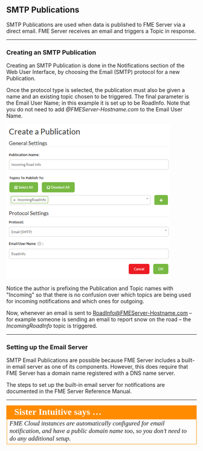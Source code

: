 ## SMTP Publications ##

SMTP Publications are used when data is published to FME Server via a direct email. FME Server receives an email and triggers a Topic in response.

---

### Creating an SMTP Publication ##

Creating an SMTP Publication is done in the Notifications section of the Web User Interface, by choosing the Email (SMTP) protocol for a new Publication.

Once the protocol type is selected, the publication must also be given a name and an existing topic chosen to be triggered. The final parameter is the Email User Name; in this example it is set up to be RoadInfo. Note that you do not need to add *@FMEServer-Hostname.com* to the Email User Name.

![](./Images/Img4.09.SMTPPublicationSettings.png)

Notice the author is prefixing the Publication and Topic names with "Incoming" so that there is no confusion over which topics are being used for incoming notifications and which ones for outgoing.

Now, whenever an email is sent to RoadInfo@FMEServer-Hostname.com – for example someone is sending an email to report snow on the road – the *IncomingRoadInfo* topic is triggered.

---

### Setting up the Email Server ###

SMTP Email Publications are possible because FME Server includes a built-in email server as one of its components. However, this does require that FME Server has a domain name registered with a DNS name server.

The steps to set up the built-in email server for notifications are documented in the FME Server Reference Manual.

---

<table style="border-spacing: 0px">
<tr>
<td style="vertical-align:middle;background-color:darkorange;border: 2px solid darkorange">
<i class="fa fa-quote-left fa-lg fa-pull-left fa-fw" style="color:white;padding-right: 12px;vertical-align:text-top"></i>
<span style="color:white;font-size:x-large;font-weight: bold;font-family:serif">Sister Intuitive says …</span>
</td>
</tr>

<tr>
<td style="border: 1px solid darkorange">
<span style="font-family:serif; font-style:italic; font-size:larger">
FME Cloud instances are automatically configured for email notification, and have a public domain name too, so you don’t need to do any additional setup.
</span>
</td>
</tr>
</table>